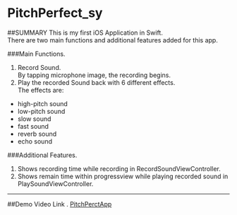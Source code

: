 # PitchPerfect_sy
##SUMMARY
This is my first iOS Application in Swift.  
There are two main functions and additional features added for this app.  

###Main Functions.  
1. Record Sound.    
By tapping microphone image, the recording begins.    
2. Play the recorded Sound back with 6 different effects.    
The effects are:
- high-pitch sound
- low-pitch sound
- slow sound
- fast sound
- reverb sound
- echo sound

###Additional Features.   
1. Shows recording time while recording in RecordSoundViewController.
1. Shows remain time within progressview while playing recorded sound in PlaySoundViewController.  
-------------------------------------------------------------------------------------------------
##Demo Video Link . 
[PitchPerctApp](https://www.youtube.com/watch?v=Z5eMroswM-c)
